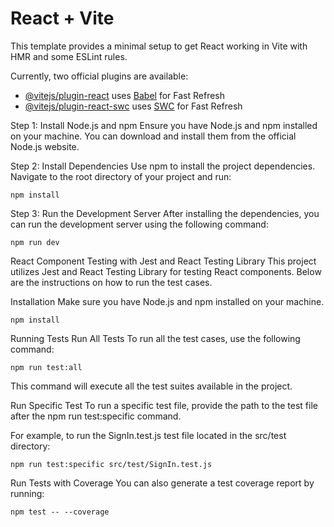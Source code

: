 # React + Vite

This template provides a minimal setup to get React working in Vite with HMR and some ESLint rules.

Currently, two official plugins are available:

- [@vitejs/plugin-react](https://github.com/vitejs/vite-plugin-react/blob/main/packages/plugin-react/README.md) uses [Babel](https://babeljs.io/) for Fast Refresh
- [@vitejs/plugin-react-swc](https://github.com/vitejs/vite-plugin-react-swc) uses [SWC](https://swc.rs/) for Fast Refresh


Step 1: Install Node.js and npm
Ensure you have Node.js and npm installed on your machine. You can download and install them from the official Node.js website.

Step 2: Install Dependencies
Use npm to install the project dependencies. Navigate to the root directory of your project and run:

```
npm install
```

Step 3: Run the Development Server
After installing the dependencies, you can run the development server using the following command:

```
npm run dev
```

React Component Testing with Jest and React Testing Library
This project utilizes Jest and React Testing Library for testing React components. Below are the instructions on how to run the test cases.

Installation
Make sure you have Node.js and npm installed on your machine.

```
npm install
```

Running Tests
Run All Tests
To run all the test cases, use the following command:

```
npm run test:all
```

This command will execute all the test suites available in the project.

Run Specific Test
To run a specific test file, provide the path to the test file after the npm run test:specific command.

For example, to run the SignIn.test.js test file located in the src/test directory:

```
npm run test:specific src/test/SignIn.test.js
```

Run Tests with Coverage
You can also generate a test coverage report by running:

```
npm test -- --coverage
```
